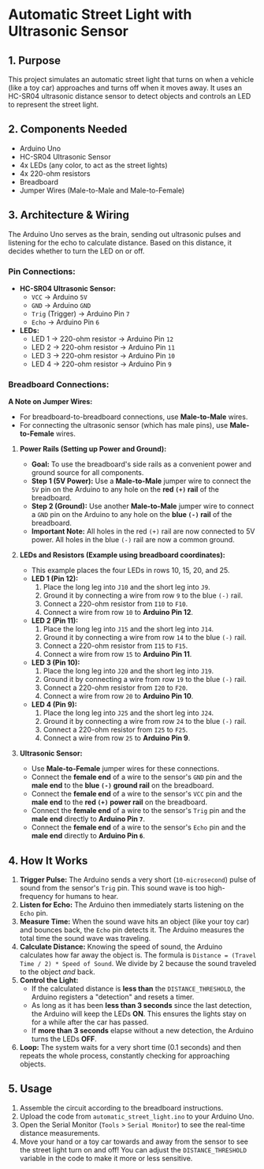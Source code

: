 # Automatic Street Light with Ultrasonic Sensor

## 1. Purpose
This project simulates an automatic street light that turns on when a vehicle (like a toy car) approaches and turns off when it moves away. It uses an HC-SR04 ultrasonic distance sensor to detect objects and controls an LED to represent the street light.

## 2. Components Needed
*   Arduino Uno
*   HC-SR04 Ultrasonic Sensor
*   4x LEDs (any color, to act as the street lights)
*   4x 220-ohm resistors
*   Breadboard
*   Jumper Wires (Male-to-Male and Male-to-Female)

## 3. Architecture & Wiring
The Arduino Uno serves as the brain, sending out ultrasonic pulses and listening for the echo to calculate distance. Based on this distance, it decides whether to turn the LED on or off.

### Pin Connections:
*   **HC-SR04 Ultrasonic Sensor:**
    *   `VCC` -> Arduino `5V`
    *   `GND` -> Arduino `GND`
    *   `Trig` (Trigger) -> Arduino Pin `7`
    *   `Echo` -> Arduino Pin `6`
*   **LEDs:**
    *   LED 1 -> 220-ohm resistor -> Arduino Pin `12`
    *   LED 2 -> 220-ohm resistor -> Arduino Pin `11`
    *   LED 3 -> 220-ohm resistor -> Arduino Pin `10`
    *   LED 4 -> 220-ohm resistor -> Arduino Pin `9`

### Breadboard Connections:
**A Note on Jumper Wires:**
*   For breadboard-to-breadboard connections, use **Male-to-Male** wires.
*   For connecting the ultrasonic sensor (which has male pins), use **Male-to-Female** wires.

1.  **Power Rails (Setting up Power and Ground):**
    *   **Goal:** To use the breadboard's side rails as a convenient power and ground source for all components.
    *   **Step 1 (5V Power):** Use a **Male-to-Male** jumper wire to connect the `5V` pin on the Arduino to any hole on the **red `(+)` rail** of the breadboard.
    *   **Step 2 (Ground):** Use another **Male-to-Male** jumper wire to connect a `GND` pin on the Arduino to any hole on the **blue `(-)` rail** of the breadboard.
    *   **Important Note:** All holes in the red `(+)` rail are now connected to 5V power. All holes in the blue `(-)` rail are now a common ground.

2.  **LEDs and Resistors (Example using breadboard coordinates):**
    *   This example places the four LEDs in rows 10, 15, 20, and 25.
    *   **LED 1 (Pin 12):**
        1. Place the long leg into `J10` and the short leg into `J9`.
        2. Ground it by connecting a wire from row `9` to the blue `(-)` rail.
        3. Connect a 220-ohm resistor from `I10` to `F10`.
        4. Connect a wire from row `10` to **Arduino Pin 12**.
    *   **LED 2 (Pin 11):**
        1. Place the long leg into `J15` and the short leg into `J14`.
        2. Ground it by connecting a wire from row `14` to the blue `(-)` rail.
        3. Connect a 220-ohm resistor from `I15` to `F15`.
        4. Connect a wire from row `15` to **Arduino Pin 11**.
    *   **LED 3 (Pin 10):**
        1. Place the long leg into `J20` and the short leg into `J19`.
        2. Ground it by connecting a wire from row `19` to the blue `(-)` rail.
        3. Connect a 220-ohm resistor from `I20` to `F20`.
        4. Connect a wire from row `20` to **Arduino Pin 10**.
    *   **LED 4 (Pin 9):**
        1. Place the long leg into `J25` and the short leg into `J24`.
        2. Ground it by connecting a wire from row `24` to the blue `(-)` rail.
        3. Connect a 220-ohm resistor from `I25` to `F25`.
        4. Connect a wire from row `25` to **Arduino Pin 9**.

3.  **Ultrasonic Sensor:**
    *   Use **Male-to-Female** jumper wires for these connections.
    *   Connect the **female end** of a wire to the sensor's `GND` pin and the **male end** to the **blue `(-)` ground rail** on the breadboard.
    *   Connect the **female end** of a wire to the sensor's `VCC` pin and the **male end** to the **red `(+)` power rail** on the breadboard.
    *   Connect the **female end** of a wire to the sensor's `Trig` pin and the **male end** directly to **Arduino Pin `7`**.
    *   Connect the **female end** of a wire to the sensor's `Echo` pin and the **male end** directly to **Arduino Pin `6`**.

## 4. How It Works
1.  **Trigger Pulse:** The Arduino sends a very short (`10-microsecond`) pulse of sound from the sensor's `Trig` pin. This sound wave is too high-frequency for humans to hear.
2.  **Listen for Echo:** The Arduino then immediately starts listening on the `Echo` pin.
3.  **Measure Time:** When the sound wave hits an object (like your toy car) and bounces back, the `Echo` pin detects it. The Arduino measures the total time the sound wave was traveling.
4.  **Calculate Distance:** Knowing the speed of sound, the Arduino calculates how far away the object is. The formula is `Distance = (Travel Time / 2) * Speed of Sound`. We divide by 2 because the sound traveled to the object *and* back.
5.  **Control the Light:**
    *   If the calculated distance is **less than** the `DISTANCE_THRESHOLD`, the Arduino registers a "detection" and resets a timer.
    *   As long as it has been **less than 3 seconds** since the last detection, the Arduino will keep the LEDs **ON**. This ensures the lights stay on for a while after the car has passed.
    *   If **more than 3 seconds** elapse without a new detection, the Arduino turns the LEDs **OFF**.
6.  **Loop:** The system waits for a very short time (0.1 seconds) and then repeats the whole process, constantly checking for approaching objects.

## 5. Usage
1.  Assemble the circuit according to the breadboard instructions.
2.  Upload the code from `automatic_street_light.ino` to your Arduino Uno.
3.  Open the Serial Monitor (`Tools` > `Serial Monitor`) to see the real-time distance measurements.
4.  Move your hand or a toy car towards and away from the sensor to see the street light turn on and off! You can adjust the `DISTANCE_THRESHOLD` variable in the code to make it more or less sensitive.
